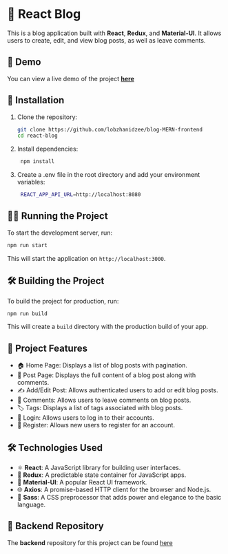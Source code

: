 # 📝 React Blog

This is a blog application built with **React**, **Redux**, and **Material-UI**. It allows users to create, edit, and view blog posts, as well as leave comments.
## 🎥 Demo
You can view a live demo of the project **[here](https://blog-mern-frontend-weld.vercel.app/)**

## 🚀 Installation

1. Clone the repository:
   ```sh
   git clone https://github.com/lobzhanidzee/blog-MERN-frontend
   cd react-blog
2. Install dependencies:
   ```sh
    npm install
   ```
3. Create a .env file in the root directory and add your environment variables:
   ```sh
    REACT_APP_API_URL=http://localhost:8080
   ```
## 🏃‍♂️ Running the Project
To start the development server, run:
   ```sh
   npm run start
   ```
This will start the application on `http://localhost:3000`.

## 🛠️ Building the Project
To build the project for production, run:
   ```sh
   npm run build
   ```
This will create a `build` directory with the production build of your app.

## 🌟 Project Features
- 🏠 Home Page: Displays a list of blog posts with pagination.
- 📄 Post Page: Displays the full content of a blog post along with comments.
- ✍️ Add/Edit Post: Allows authenticated users to add or edit blog posts.
- 💬 Comments: Allows users to leave comments on blog posts.
- 🏷️ Tags: Displays a list of tags associated with blog posts.
- 🔐 Login: Allows users to log in to their accounts.
- 📝 Register: Allows new users to register for an account.
## 🛠️ Technologies Used
- ⚛️ **React**: A JavaScript library for building user interfaces.
- 🔄 **Redux**: A predictable state container for JavaScript apps.
- 🎨 **Material-UI**: A popular React UI framework.
- 🌐 **Axios**: A promise-based HTTP client for the browser and Node.js.
- 💅 **Sass**: A CSS preprocessor that adds power and elegance to the basic language.
## 🔗 Backend Repository
The **backend** repository for this project can be found [here](https://github.com/lobzhanidzee/blog-MERN-backend)
